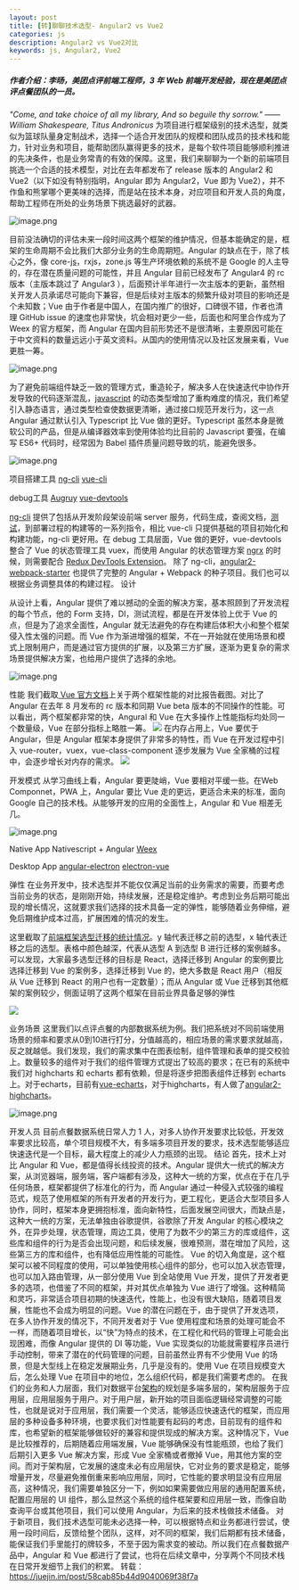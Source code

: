 ```yaml
---
layout: post
title: [转]聊聊技术选型- Angular2 vs Vue2
categories: js
description: Angular2 vs Vue2对比
keywords: js, Angular2, Vue2
---
```



##### 作者介绍：李旸，美团点评前端工程师，3 年 Web 前端开发经验，现在是美团点评点餐团队的一员。


*"Come, and take choice of all my library, And so beguile thy sorrow." —— William Shakespeare, Titus Andronicus*
为项目进行框架级别的技术选型，就类似为篮球队量身定制战术，选择一个适合开发团队的规模和团队成员的技术栈和能力，针对业务和项目，能帮助团队赢得更多的技术，是每个软件项目能够顺利推进的先决条件，也是业务常青的有效的保障。这里，我们来聊聊为一个新的前端项目挑选一个合适的技术模型，对比在去年都发布了 release 版本的 Angular2 和 Vue2（以下如没有特别指明，Angular 即为 Angular2，Vue 即为 Vue2），并不作鱼和熊掌哪个更美味的选择，而是站在技术本身，对应项目和开发人员的角度，帮助工程师在所处的业务场景下挑选最好的武器。

![image.png](http://upload-images.jianshu.io/upload_images/4263048-f3f78a579ce77368.png?imageMogr2/auto-orient/strip%7CimageView2/2/w/1240)

目前没法确切的评估未来一段时间这两个框架的维护情况，但基本能确定的是，框架的生命周期不会比我们大部分业务的生命周期短。Angular 的缺点在于，除了核心之外，像 core-[js](http://lib.csdn.net/base/javascript)，rxjs，zone.js 等生产环境依赖的系统不是 Google 的人主导的，存在潜在质量问题的可能性，并且 Angular 目前已经发布了 Angular4 的 rc 版本（主版本跳过了 Angular3 ），后面预计半年进行一次主版本的更新，虽然相关开发人员承诺尽可能向下兼容，但是后续对主版本的频繁升级对项目的影响还是个未知数；Vue 由于作者是中国人，在国内推广的很好，口碑很不错，作者也清理 GitHub issue 的速度也非常快，坑会相对更少一些，后面也和阿里合作成为了 Weex 的官方框架，而 Angular 在国内目前形势还不是很清晰，主要原因可能在于中文资料的数量远远小于英文资料。从国内的使用情况以及社区发展来看，Vue 更胜一筹。


![image.png](http://upload-images.jianshu.io/upload_images/4263048-c54a1da4dd974f31.png?imageMogr2/auto-orient/strip%7CimageView2/2/w/1240)


为了避免前端组件缺乏一致的管理方式，重造轮子，解决多人在快速迭代中协作开发导致的代码逐渐混乱，[javascript](http://lib.csdn.net/base/javascript) 的动态类型增加了重构难度的情况，我们希望引入静态语言，通过类型检查使数据更清晰，通过接口规范开发行为，这一点 Angular 通过默认引入 Typescript 比 Vue 做的更好。Typescript 虽然本身是微软公司的产品，但是从编译器效率到使用体验均比目前的 Javascript 要强，在编写 ES6+ 代码时，经常因为 Babel 插件质量问题导致的坑，能避免很多。

![image.png](http://upload-images.jianshu.io/upload_images/4263048-68dc3ce5ee6c054c.png?imageMogr2/auto-orient/strip%7CimageView2/2/w/1240)

项目搭建工具
[ng-cli](https://github.com/angular/angular-cli)
[vue-cli](https://github.com/vuejs/vue-cli)

debug工具
[Augruy](https://chrome.google.com/webstore/detail/augury/elgalmkoelokbchhkhacckoklkejnhcd)
[vue-devtools](https://chrome.google.com/webstore/detail/vuejs-devtools/nhdogjmejiglipccpnnnanhbledajbpd)

[ng-cli](https://www.youtube.com/watch?v=uBRK6cTr4Vk&t=436s) 提供了包括从开发阶段架设前端 server 服务，代码生成，查阅文档，[测试](http://lib.csdn.net/base/softwaretest)，到部署过程的构建等的一系列指令，相比 vue-cli 只提供基础的项目初始化和构建功能，ng-cli 更好用。在 debug 工具层面，Vue 做的更好，vue-devtools 整合了 Vue 的状态管理工具 vuex，而使用 Angular 的状态管理方案 [ngrx](https://github.com/ngrx) 的时候，则需要配合 [Redux DevTools Extension](https://chrome.google.com/webstore/detail/redux-devtools/lmhkpmbekcpmknklioeibfkpmmfibljd)。
除了 ng-cli，[angular2-webpack-starter](https://github.com/AngularClass/angular2-webpack-starter) 也提供了完整的 Angular + Webpack 的种子项目。我们也可以根据业务调整具体的构建过程。
设计

从设计上看，Angular 提供了难以撼动的全面的解决方案，基本照顾到了开发流程的每个节点，他的 Form 支持，DI，测试流程，都是在开发体验上优于 Vue 的点，但是为了追求全面性，Angular 就无法避免的存在构建后体积大小和整个框架侵入性太强的问题。而 Vue 作为渐进增强的框架，不在一开始就在使用场景和模式上限制用户，而是通过官方提供的扩展，以及第三方扩展，逐渐为更复杂的需求场景提供解决方案，也给用户提供了选择的余地。
 

![image.png](http://upload-images.jianshu.io/upload_images/4263048-f4b2c0303483b61f.png?imageMogr2/auto-orient/strip%7CimageView2/2/w/1240)


性能
我们截取[ Vue 官方文档](https://cn.vuejs.org/v2/guide/comparison.html)上关于两个框架性能的对比报告截图。对比了 Angular 在去年 8 月发布的 rc 版本和同期 Vue beta 版本的不同操作的性能。可以看出，两个框架都非常的快，Angural 和 Vue 在大多操作上性能指标均处同一个数量级，Vue 在部分指标上略胜一筹。
![](http://upload-images.jianshu.io/upload_images/4263048-0ecd4a29ba5c11a3.jpeg?imageMogr2/auto-orient/strip%7CimageView2/2/w/1240)
在内存占用上，Vue 要优于 Angular，但是 Angular 框架本身提供了非常多的特性，而 Vue 在开发过程中引入 vue-router，vuex，vue-class-component 逐步发展为 Vue 全家桶的过程中，会逐步增长对内存的需求。
![](http://upload-images.jianshu.io/upload_images/4263048-6d1c41d24f729e20.jpeg?imageMogr2/auto-orient/strip%7CimageView2/2/w/1240)

开发模式
从学习曲线上看，Angular 要更陡峭，Vue 要相对平缓一些。在Web Componnet，PWA 上，Angular 要比 Vue 走的更远，更适合未来的标准，面向 Google 自己的技术栈。从能够开发的应用的全面性上，Angular 和 Vue 相差无几。
 

![image.png](http://upload-images.jianshu.io/upload_images/4263048-6c55e79c12b9b379.png?imageMogr2/auto-orient/strip%7CimageView2/2/w/1240)

Native App
Nativescript + Angular
[Weex](https://weex.incubator.apache.org/cn/)

Desktop App
[angular-electron](https://github.com/angular/angular-electron)
[electron-vue](https://github.com/SimulatedGREG/electron-vue)

弹性
在业务开发中，技术选型并不能仅仅满足当前的业务需求的需要，而要考虑当前业务的状态，是刚刚开始，持续发展，还是稳定维护。考虑到业务后期可能出现的增长情况，这就要求我们选择的技术具备一定的弹性，能够随着业务伸缩，避免后期维护成本过高，扩展困难的情况的发生。

这里截取了[前端框架选型迁移的统计情况](https://github.com/YoungLeeNENU/eigenstuff)。y 轴代表迁移之前的选型，x 轴代表迁移之后的选型。表格中颜色越深，代表从选型 A 到选型 B 进行迁移的案例越多。可以发现，大家最多选型迁移的目标是 React，选择迁移到 Angular 的案例要比选择迁移到 Vue 的案例多，选择迁移到 Vue 的，绝大多数是 React 用户（相反从 Vue 迁移到 React 的用户也有一定数量）；而从 Angular 或 Vue 迁移到其他框架的案例较少，侧面证明了这两个框架在目前业界具备足够的弹性

![](http://upload-images.jianshu.io/upload_images/4263048-d551476ba380e55a.png?imageMogr2/auto-orient/strip%7CimageView2/2/w/1240)

业务场景
这里我们以点评点餐的内部数据系统为例。我们把系统对不同前端使用场景的频率和要求从0到10进行打分，分值越高的，相应场景的需求要求就越高，反之就越低。我们发现，我们的需求集中在图表绘制，组件管理和表单的提交校验上。数量较多的组件对于我们的组件管理方式提出了较高的要求；在已有的系统中我们对 highcharts 和 echarts 都有依赖，但是将逐步把图表组件迁移到 echarts 上。对于echarts，目前有[vue-echarts](https://github.com/Justineo/vue-echarts)，对于highcharts，有人做了[angular2-highcharts](https://github.com/gevgeny/angular2-highcharts)。
 

![image.png](http://upload-images.jianshu.io/upload_images/4263048-af76bd056c8a5f01.png?imageMogr2/auto-orient/strip%7CimageView2/2/w/1240)


开发人员
目前点餐数据系统日常人力 1 人，对多人协作开发要求比较低，开发效率要求比较高，单个项目规模不大，有多端多项目开发的要求，技术选型能够适应快速迭代是一个目标，最大程度上的减少人力瓶颈的出现。
结论
首先，技术上对比 Angular 和 Vue，都是值得长线投资的技术。Angular 提供大一统式的解决方案，从浏览器端，服务端，客户端都有涉及，这种大一统的方案，优点在于在几乎任何场景，框架都提供了标准化的行为，而 Angular 通过一种侵入式较强的编程范式，规范了使用框架的所有开发者的开发行为，更工程化，更适合大型项目多人协作，同时，框架本身更拥抱标准，面向新特性，后面发展空间很大，而缺点是，这种大一统的方案，无法单独由谷歌提供，谷歌除了开发 Angular 的核心模块之外，在异步处理，状态管理，周边工具，使用了为数不少的第三方的库或组件，这些库和组件的行为是否会出现问题，和后续发展，很难预测，潜在增加了风险，这些第三方的库和组件，也有降低应用性能的可能性。
Vue 的切入角度是，这个框架可以被不同程度的使用，可以单独使用核心组件的部分，也可以加入状态管理，也可以加入路由管理，从一部分使用 Vue 到全站使用 Vue 开发，提供了开发者更多的选项，也借鉴了不同的框架，并对其优点单独为 Vue 进行了增强。这种精简和灵巧，非常适合项目初期的快速迭代，性能上，也没有很大缺陷，随着项目发展，性能也不会成为明显的问题。Vue 的潜在问题在于，由于提供了开发选项，在多人协作开发的情况下，不同开发者对于 Vue 使用程度和场景的处理可能会不一样，而随着项目增长，以“快”为特点的技术，在工程化和代码的管理上可能会出现困难，而像 Angular 提供的 DI 等功能，Vue 实现类似的功能就需要程序员进行手动控制，带来了潜在的代码管理的问题，目前虽然业界有不少使用 Vue 的场景，但是大型线上在稳定发展期业务，几乎是没有的。使用 Vue 在项目规模变大后，怎么处理 Vue 在项目中的地位，怎么组织代码，都是我们需要考虑的。
在我们的业务和人力层面，我们对数据平台[架构](http://lib.csdn.net/base/architecture)的规划是多端多层的，架构层服务于应用层，应用层服务于用户。对于用户层，新开始的项目面临逻辑经常调整的可能性，也就是说对于应用层，我们需要一个灵活，能够适应快速迭代的框架，而应用层的多种设备多种环境，也要求我们对性能要有起码的考虑，目前现有的组件和库，也希望新的框架能够做较好的兼容和提供现成的解决方案。这种情况下，Vue 是比较推荐的，后期随着应用端发展，Vue 能够确保没有性能瓶颈，也给了我们后期引入更多 Vue 解决方案，形成 Vue 全家桶或者撤掉 Vue，用其他方案的空间。而对于架构层，它发展的速度未必有应用层快，它对业务的要求是稳定，能够增量开发，尽量避免推倒重来影响应用层，同时，它性能的要求明显没有应用层高，这种情况，我们需要单独区分一下，例如如果需要做应用层的通用配置系统，配置应用层的 UI 组件，那么显然这个系统的组件框架要和应用层一致，而像自助查询平台或其他项目，我们可以使用 Angular，为后来的技术栈做技术储备。
对于新项目，我们技术选型可能未必选择一种，可以根据特点和业务都进行尝试，使用一段时间后，反馈给整个团队，这样，对不同的框架，我们后期都有技术储备，能保证我们手里能打的牌较多，不至于因为需求变的被动。所以我们在点餐数据产品中，Angular 和 Vue 都进行了尝试，也将在后续文章中，分享两个不同技术栈在日常开发细节上我们的积累。
转载：https://juejin.im/post/58cab85b44d9040069f38f7a